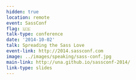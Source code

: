 ```yaml
---
hidden: true
location: remote
event: SassConf
flag: 🇺🇸
talk-type: conference
date: '2014-10-02'
talk: Spreading the Sass Love
event-link: http://2014.sassconf.com
image: ../images/speaking/sass-conf.jpg
main-link: http://una.github.io/sassconf-2014/
link-type: slides
---
```

